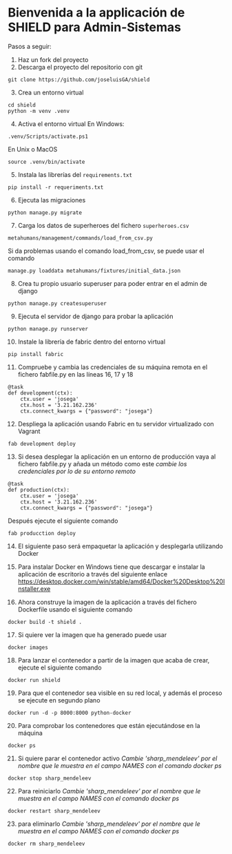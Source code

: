 # Bienvenida a la applicación de SHIELD para Admin-Sistemas

Pasos a seguir:
1. Haz un fork del proyecto
2. Descarga el proyecto del repositorio con git
```
git clone https://github.com/joseluisGA/shield
```

3. Crea un entorno virtual
```
cd shield
python -m venv .venv
```

4. Activa el entorno virtual
En Windows:
```
.venv/Scripts/activate.ps1
```
En Unix o MacOS
```
source .venv/bin/activate
```

5. Instala las librerías del `requirements.txt`
```
pip install -r requeriments.txt
```

6. Ejecuta las migraciones
```
python manage.py migrate
```

7. Carga los datos de superheroes del fichero `superheroes.csv`
```
metahumans/management/commands/load_from_csv.py
```
Si da problemas usando el comando load_from_csv, se puede usar el comando
``` 
manage.py loaddata metahumans/fixtures/initial_data.json
```

8. Crea tu propio usuario superuser para poder entrar en el admin de django
```
python manage.py createsuperuser
```

9. Ejecuta el servidor de django para probar la aplicación
```
python manage.py runserver
```

10. Instale la librería de fabric dentro del entorno virtual
```
pip install fabric
```

11. Compruebe y cambia las credenciales de su máquina remota en el fichero fabfile.py en las líneas 16, 17 y 18
```
@task
def development(ctx):
    ctx.user = 'josega'
    ctx.host = '3.21.162.236'
    ctx.connect_kwargs = {"password": "josega"}
```

12. Despliega la aplicación usando Fabric en tu servidor virtualizado con Vagrant
```
fab development deploy
```

13. Si desea desplegar la aplicación en un entorno de producción vaya al fichero fabfile.py y añada un método como este
*cambie los credenciales por lo de su entorno remoto*
```
@task
def production(ctx):
    ctx.user = 'josega'
    ctx.host = '3.21.162.236'
    ctx.connect_kwargs = {"password": "josega"}
```

Después ejecute el siguiente comando
```
fab producction deploy
```

14. El siguiente paso será empaquetar la aplicación y desplegarla utilizando Docker

15. Para instalar Docker en Windows tiene que descargar e instalar la aplicación de escritorio a través del siguiente enlace
https://desktop.docker.com/win/stable/amd64/Docker%20Desktop%20Installer.exe

16. Ahora construye la imagen de la aplicación a través del fichero Dockerfile usando el siguiente comando
```
docker build -t shield .
```

17. Si quiere ver la imagen que ha generado puede usar
```
docker images
```

18. Para lanzar el contenedor a partir de la imagen que acaba de crear, ejecute el siguiente comando
```
docker run shield
```

19. Para que el contenedor sea visible en su red local, y además el proceso se ejecute en segundo plano
```
docker run -d -p 8000:8000 python-docker
```

20. Para comprobar los contenedores que están ejecutándose en la máquina
```
docker ps
```

21. Si quiere parar el contenedor activo 
*Cambie 'sharp_mendeleev' por el nombre que le muestra en el campo NAMES con el comando docker ps*
```
docker stop sharp_mendeleev
```

22. Para reiniciarlo 
*Cambie 'sharp_mendeleev' por el nombre que le muestra en el campo NAMES con el comando docker ps*
```
docker restart sharp_mendeleev
```

23. para eliminarlo
*Cambie 'sharp_mendeleev' por el nombre que le muestra en el campo NAMES con el comando docker ps*
```
docker rm sharp_mendeleev
```

